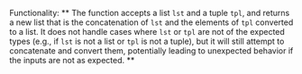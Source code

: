 Functionality: ** The function accepts a list `lst` and a tuple `tpl`, and returns a new list that is the concatenation of `lst` and the elements of `tpl` converted to a list. It does not handle cases where `lst` or `tpl` are not of the expected types (e.g., if `lst` is not a list or `tpl` is not a tuple), but it will still attempt to concatenate and convert them, potentially leading to unexpected behavior if the inputs are not as expected. **